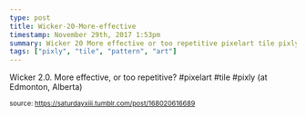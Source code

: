 ```yaml
---
type: post
title: Wicker-20-More-effective
timestamp: November 29th, 2017 1:53pm
summary: Wicker 20 More effective or too repetitive pixelart tile pixly  at Edmonton Albertap 
tags: ["pixly", "tile", "pattern", "art"]
---
```

<a href="https://www.instagram.com/p/BcF9-QoHWO3/ "></a>
                                                                                          <div class="caption">
Wicker 2.0. More effective, or too repetitive? #pixelart #tile #pixly  (at Edmonton, Alberta)
 
                                    
                
                
                
                
                                
<small>source: https://saturdayxiii.tumblr.com/post/168020616689</small>